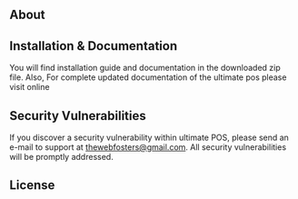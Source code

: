 ## About 



## Installation & Documentation
You will find installation guide and documentation in the downloaded zip file.
Also, For complete updated documentation of the ultimate pos please visit online 

## Security Vulnerabilities

If you discover a security vulnerability within ultimate POS, please send an e-mail to support at thewebfosters@gmail.com. All security vulnerabilities will be promptly addressed.

## License


